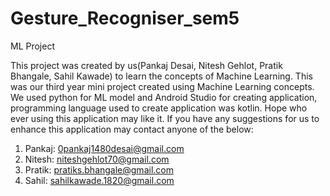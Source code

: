 # Gesture_Recogniser_sem5

ML Project

This project was created by us(Pankaj Desai, Nitesh Gehlot, Pratik Bhangale, Sahil Kawade) to learn the concepts of Machine Learning. 
This was our third year mini project created using Machine Learning concepts. 
We used python for ML model and Android Studio for creating application, programming language used to create application was kotlin. 
Hope who ever using this application may like it. 
If you have any suggestions for us to enhance this application may contact anyone of the below:

1) Pankaj: 0pankaj1480desai@gmail.com
2) Nitesh: niteshgehlot70@gmail.com
3) Pratik: pratiks.bhangale@gmail.com
4) Sahil: sahilkawade.1820@gmail.com

